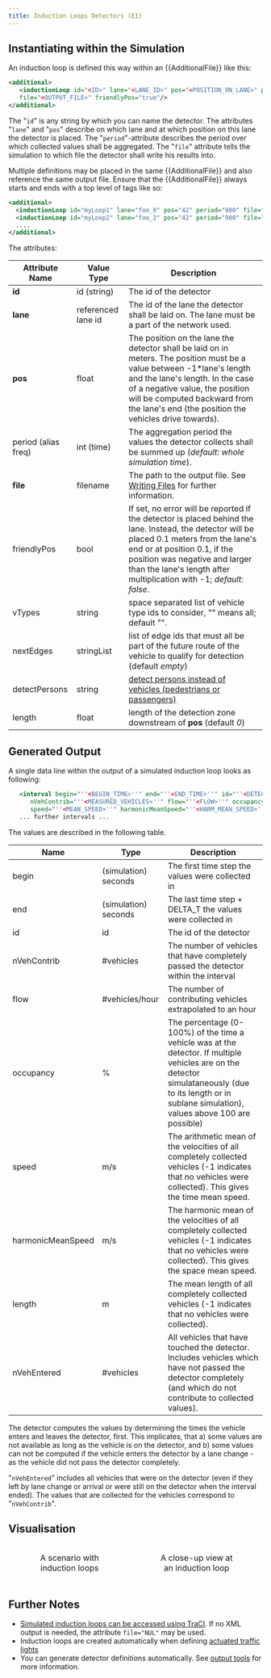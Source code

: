 ```yaml
---
title: Induction Loops Detectors (E1)
---
```


## Instantiating within the Simulation

An induction loop is defined this way within an {{AdditionalFile}} like this:

```xml
<additional>
   <inductionLoop id="<ID>" lane="<LANE_ID>" pos="<POSITION_ON_LANE>" period="<AGGREGATION_TIME>"
   file="<OUTPUT_FILE>" friendlyPos="true"/>
</additional>
```

The "`id`" is any string by which you can name
the detector. The attributes "`lane`" and
"`pos`" describe on which lane and at which
position on this lane the detector is placed. The
"`period`"-attribute describes the period over
which collected values shall be aggregated. The
"`file`" attribute tells the simulation to
which file the detector shall write his results into.

Multiple definitions may be placed in the same {{AdditionalFile}} and also reference the
same output file. Ensure that the {{AdditionalFile}} always starts and ends with a top
level of tags like so:

```xml
<additional>
  <inductionLoop id="myLoop1" lane="foo_0" pos="42" period="900" file="out.xml"/>
  <inductionLoop id="myLoop2" lane="foo_2" pos="42" period="900" file="out.xml"/>
  ....
</additional>
```

The attributes:

| Attribute Name | Value Type         | Description                                                               |
| -------------- | ------------------ | -------------------------------------------------------------------------------------- |
| **id**         | id (string)        | The id of the detector                                                                      |
| **lane**       | referenced lane id | The id of the lane the detector shall be laid on. The lane must be a part of the network used.           |
| **pos**        | float              | The position on the lane the detector shall be laid on in meters. The position must be a value between -1\*lane's length and the lane's length. In the case of a negative value, the position will be computed backward from the lane's end (the position the vehicles drive towards). |
| period (alias freq) | int (time)| The aggregation period the values the detector collects shall be summed up (*default: whole simulation time*).                         |
| **file**       | filename           | The path to the output file. See [Writing Files](../../Basics/Using_the_Command_Line_Applications.md#writing_files) for further information.                                                                                                                                         |
| friendlyPos    | bool     | If set, no error will be reported if the detector is placed behind the lane. Instead, the detector will be placed 0.1 meters from the lane's end or at position 0.1, if the position was negative and larger than the lane's length after multiplication with -1; *default: false*.    |
| vTypes         | string   | space separated list of vehicle type ids to consider, "" means all; default "".                       |
| nextEdges      | stringList | list of edge ids that must all be part of the future route of the vehicle to qualify for detection (default *empty*)  |
| detectPersons  | string   | [detect persons instead of vehicles (pedestrians or passengers)](../Pedestrians.md#detectors_for_pedestrians)  |
| length         | float    | length of the detection zone downstream of **pos** (default *0*)                       |


## Generated Output

A single data line within the output of a simulated induction loop looks
as following:

```xml
   <interval begin="''<BEGIN_TIME>''" end="''<END_TIME>''" id="''<DETECTOR_ID>''" \
      nVehContrib="''<MEASURED_VEHICLES>''" flow="''<FLOW>''" occupancy="''<OCCUPANCY>''" \
      speed="''<MEAN_SPEED>''" harmonicMeanSpeed="''<HARM_MEAN_SPEED>''" length="''<MEAN_LENGTH>''" nVehEntered="''<ENTERED_VEHICLES>''"/>
   ... further intervals ...
```

The values are described in the following table.

| Name              | Type                 | Description                                                        |
| ----------------- | -------------------- | -------------------------------------------------------------------------------------- |
| begin             | (simulation) seconds | The first time step the values were collected in                       |
| end               | (simulation) seconds | The last time step + DELTA_T the values were collected in               |
| id                | id                   | The id of the detector                                                  |
| nVehContrib       | \#vehicles           | The number of vehicles that have completely passed the detector within the interval               |
| flow              | \#vehicles/hour      | The number of contributing vehicles extrapolated to an hour                    |
| occupancy         | %                    | The percentage (0-100%) of the time a vehicle was at the detector. If multiple vehicles are on the detector simulataneously (due to its length or in sublane simulation), values above 100 are possible)    |
| speed             | m/s                  | The arithmetic mean of the velocities of all completely collected vehicles (-1 indicates that no vehicles were collected). This gives the time mean speed.      |
| harmonicMeanSpeed | m/s                  | The harmonic mean of the velocities of all completely collected vehicles (-1 indicates that no vehicles were collected). This gives the space mean speed.       |
| length            | m                    | The mean length of all completely collected vehicles (-1 indicates that no vehicles were collected).          |
| nVehEntered       | \#vehicles           | All vehicles that have touched the detector. Includes vehicles which have not passed the detector completely (and which do not contribute to collected values). |

The detector computes the values by determining the times the vehicle
enters and leaves the detector, first. This implicates, that a) some
values are not available as long as the vehicle is on the detector, and
b) some values can not be computed if the vehicle enters the detector by
a lane change - as the vehicle did not pass the detector completely.

"`nVehEntered`" includes all vehicles that
were on the detector (even if they left by lane change or arrival or
were still on the detector when the interval ended). The values that are
collected for the vehicles correspond to
"`nVehContrib`".

## Visualisation

<table style="border: 0 !important"><thead><tr><td style="border: none; vertical-align:middle; text-align:center;">
<figure>
<img src="../../images/Induction_loops.svg" alt="" />
<figcaption>A scenario with induction loops</figcaption>
</figure>
</td><td style="border: none; vertical-align:middle; text-align:center;">
<figure>
<img src="../../images/Induction_loop_closeup.svg" alt="" />
<figcaption>A close-up view at an induction loop</figcaption>
</figure>
</td></tr></thead></table>


## Further Notes

- [Simulated induction loops can be accessed using
  TraCI](../../TraCI/Induction_Loop_Value_Retrieval.md). If no XML output is
  needed, the attribute `file="NUL"` may be used.
- Induction loops are created automatically when defining [actuated traffic lights](../Traffic_Lights.md#type_actuated)
- You can generate detector definitions automatically. See [output
  tools](../../Tools/Output.md) for more information.
